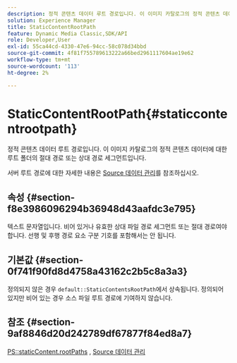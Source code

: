```yaml
---
description: 정적 콘텐츠 데이터 루트 경로입니다. 이 이미지 카탈로그의 정적 콘텐츠 데이터에 대한 루트 폴더의 절대 경로 또는 상대 경로 세그먼트입니다.
solution: Experience Manager
title: StaticContentRootPath
feature: Dynamic Media Classic,SDK/API
role: Developer,User
exl-id: 55ca44cd-4330-47e6-94cc-58c078d34bbd
source-git-commit: 4f81f755789613222a66bed2961117604ae19e62
workflow-type: tm+mt
source-wordcount: '113'
ht-degree: 2%

---
```


# StaticContentRootPath{#staticcontentrootpath}

정적 콘텐츠 데이터 루트 경로입니다. 이 이미지 카탈로그의 정적 콘텐츠 데이터에 대한 루트 폴더의 절대 경로 또는 상대 경로 세그먼트입니다.

서버 루트 경로에 대한 자세한 내용은 [Source 데이터 관리](../../../../../is-api/image-serving-api-ref/c-configuration-and-administration/c-configuration-and-administration.md#concept-1ec4d9f0e58a430cae045761f1ff9173)를 참조하십시오.

## 속성 {#section-f8e3986096294b36948d43aafdc3e795}

텍스트 문자열입니다. 비어 있거나 유효한 상대 파일 경로 세그먼트 또는 절대 경로여야 합니다. 선행 및 후행 경로 요소 구분 기호를 포함해서는 안 됩니다.

## 기본값 {#section-0f741f90fd8d4758a43162c2b5c8a3a3}

정의되지 않은 경우 `default::StaticContentsRootPath`에서 상속됩니다. 정의되어 있지만 비어 있는 경우 소스 파일 루트 경로에 기여하지 않습니다.

## 참조 {#section-9af8846d20d242789df67877f84ed8a7}

[PS::staticContent.rootPaths](../../../../../is-api/image-catalog/image-serving-api-ref/c-image-catalog-reference/c-attributes-reference/r-staticcontentrootpath.md#reference-a2b5368d078349828d282357681bb2a5) , [Source 데이터 관리](../../../../../is-api/image-serving-api-ref/c-configuration-and-administration/c-configuration-and-administration.md#concept-1ec4d9f0e58a430cae045761f1ff9173)
